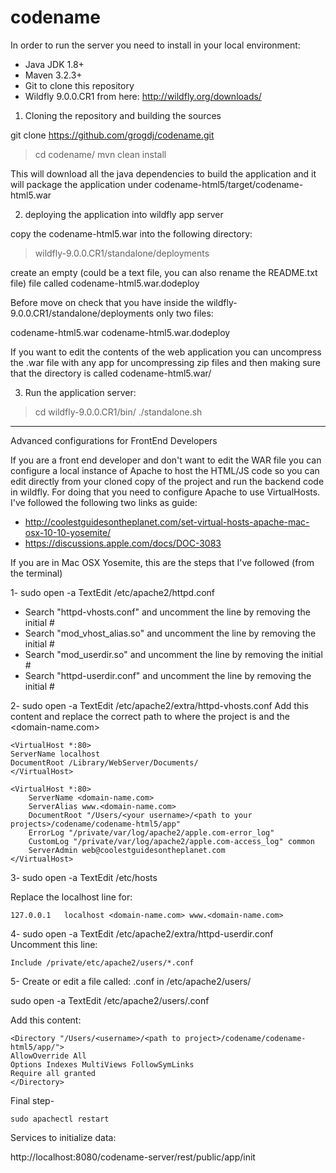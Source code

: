 # codename
In order to run the server you need to install in your local environment:

- Java JDK 1.8+
- Maven 3.2.3+
- Git to clone this repository
- Wildfly 9.0.0.CR1 from here: http://wildfly.org/downloads/


1) Cloning the repository and building the sources

git clone https://github.com/grogdj/codename.git

> cd codename/
> mvn clean install

This will download all the java dependencies to build the application and it will package the application under codename-html5/target/codename-html5.war

2) deploying the application into wildfly app server

copy the codename-html5.war into the following directory:

> wildfly-9.0.0.CR1/standalone/deployments

create an empty (could be a text file, you can also rename the README.txt file) file called codename-html5.war.dodeploy 

Before move on check that you have inside the wildfly-9.0.0.CR1/standalone/deployments only two files:

codename-html5.war
codename-html5.war.dodeploy 


If you want to edit the contents of the web application you can uncompress the .war file with any app for uncompressing zip files and then making sure that the directory is called codename-html5.war/

3) Run the application server:
> cd wildfly-9.0.0.CR1/bin/
> ./standalone.sh









-------------------------------------------------
Advanced configurations for FrontEnd Developers

If you are a front end developer and don't want to edit the WAR file you can configure a local instance of Apache to host the HTML/JS code so you can edit directly from your cloned copy of the project and run the backend code in wildfly. For doing that you need to configure Apache to use VirtualHosts.
I've followed the following two links as guide:
- http://coolestguidesontheplanet.com/set-virtual-hosts-apache-mac-osx-10-10-yosemite/
- https://discussions.apple.com/docs/DOC-3083

If you are in Mac OSX Yosemite, this are the steps that I've followed (from the terminal)

1- sudo open -a TextEdit /etc/apache2/httpd.conf

* Search "httpd-vhosts.conf" and uncomment the line by removing the initial #
* Search "mod_vhost_alias.so" and uncomment the line by removing the initial #
* Search "mod_userdir.so" and uncomment the line by removing the initial #
* Search "httpd-userdir.conf" and uncomment the line by removing the initial #

2- sudo open -a TextEdit /etc/apache2/extra/httpd-vhosts.conf
Add this content and replace the correct path to where the project is and the <domain-name.com>
```
<VirtualHost *:80>
ServerName localhost
DocumentRoot /Library/WebServer/Documents/
</VirtualHost>

<VirtualHost *:80>
    ServerName <domain-name.com>
    ServerAlias www.<domain-name.com>
    DocumentRoot "/Users/<your username>/<path to your projects>/codename/codename-html5/app"
    ErrorLog "/private/var/log/apache2/apple.com-error_log"
    CustomLog "/private/var/log/apache2/apple.com-access_log" common
    ServerAdmin web@coolestguidesontheplanet.com
</VirtualHost>
```
3- sudo open -a TextEdit /etc/hosts

Replace the localhost line for:
```
127.0.0.1	localhost <domain-name.com> www.<domain-name.com>
```
4- sudo open -a TextEdit /etc/apache2/extra/httpd-userdir.conf
Uncomment this line:
```
Include /private/etc/apache2/users/*.conf
```

5- Create or edit a file called: <username>.conf in /etc/apache2/users/

sudo open -a TextEdit /etc/apache2/users/<username>.conf 

Add this content:
```
<Directory "/Users/<username>/<path to project>/codename/codename-html5/app/">
AllowOverride All
Options Indexes MultiViews FollowSymLinks
Require all granted
</Directory>
```




Final step- 
```
sudo apachectl restart
```


Services to initialize data:

http://localhost:8080/codename-server/rest/public/app/init

